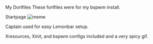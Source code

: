 My Dortfiles
These fortfiles were for my bspwm install.

Startpage
<img src="dotfiles/Startpage/startpage.png" alt="meme" />

Captain used for easy Lemonbar setup.

Xresources, Xinit, and bspwm configs included and a very spicy gif.
